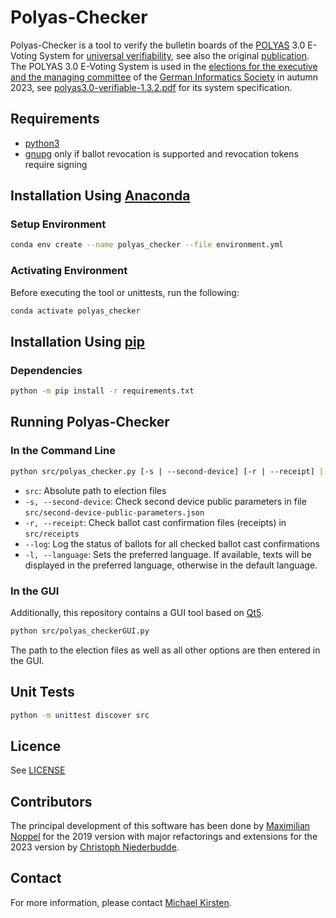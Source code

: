 # Polyas-Checker

Polyas-Checker is a tool to verify the bulletin boards of the [POLYAS](https://www.polyas.com/) 3.0 E-Voting System for
[universal verifiability](https://gi.de/wahlen/verifikation-der-gi-wahlen-tools-gesucht), see also the original
[publication](https://publikationen.bibliothek.kit.edu/1000117999).
The POLYAS 3.0 E-Voting System is used in the [elections for the executive and the managing committee](https://gi.de/wahlen/) of the
[German Informatics Society](https://gi.de/) in autumn 2023, see [polyas3.0-verifiable-1.3.2.pdf](doc/polyas3.0-verifiable-1.3.2.pdf)
for its system specification.

## Requirements
* [python3](https://www.python.org/downloads/)
* [gnupg](https://gnupg.org/download/) only if ballot revocation is supported and revocation tokens require signing

## Installation Using [Anaconda](https://www.anaconda.com/)

### Setup Environment
```bash
conda env create --name polyas_checker --file environment.yml
```

### Activating Environment
Before executing the tool or unittests, run the following:
```bash
conda activate polyas_checker
```

## Installation Using [pip](https://pip.pypa.io)

### Dependencies
```bash
python -m pip install -r requirements.txt
```

## Running Polyas-Checker
### In the Command Line
```bash
python src/polyas_checker.py [-s | --second-device] [-r | --receipt] [--log] [-l | --language lang] src
```
* ``src``: Absolute path to election files
* ``-s, --second-device``: Check second device public parameters in file ``src/second-device-public-parameters.json``
* ``-r, --receipt``: Check ballot cast confirmation files (receipts) in ``src/receipts``
* ``--log``: Log the status of ballots for all checked ballot cast confirmations
* ``-l, --language``: Sets the preferred language. If available, texts will be displayed in the preferred language, otherwise in the default language.

### In the GUI
Additionally, this repository contains a GUI tool based on [Qt5](https://github.com/qt/qt5).

```bash
python src/polyas_checkerGUI.py
```
The path to the election files as well as all other options are then entered in the GUI.

## Unit Tests
```bash
python -m unittest discover src
```
## Licence
See [LICENSE](LICENSE)

## Contributors
The principal development of this software has been done by [Maximilian Noppel](https://intellisec.de/team/max/) for the 2019 version with
major refactorings and extensions for the 2023 version by [Christoph Niederbudde](mailto:udqps@student.kit.edu).

## Contact
For more information, please contact [Michael Kirsten](https://formal.kastel.kit.edu/~kirsten/?lang=en).
